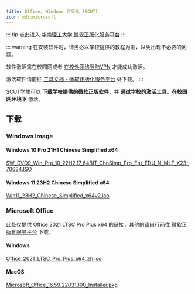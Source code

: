 ```yaml
---
title: Office, Windows 正版化 (SCUT)
icon: mdi:microsoft
---
```

::: tip
点此进入 [华南理工大学 微软正版化服务平台](https://msweb.scut.edu.cn/)
:::

::: warning
在安装软件时，请务必以学校提供的教程为准，以免出现不必要的问题。

软件激活需在校园网或者 [在校外网络登陆VPN](https://www.scut.edu.cn/vpn/) 才能成功激活。

激活软件请前往 [工具文档 - 微软正版化服务平台](https://msweb.scut.edu.cn/docs.htm) 处下载。
:::

SCUT学生可以 **下载学校提供的微软正版软件**，并 **通过学校的激活工具**，**在校园网环境下** 激活。

## 下载

### Windows Image

#### Windows 10 Pro 21H1 Chinese Simplified x64

[SW_DVD9_Win_Pro_10_22H2.17_64BIT_ChnSimp_Pro_Ent_EDU_N_MLF_X23-70684.ISO](https://mswebdl.scut.edu.cn/download/windows/SW_DVD9_Win_Pro_10_22H2.17_64BIT_ChnSimp_Pro_Ent_EDU_N_MLF_X23-70684.ISO)

#### Windows 11 23H2 Chinese Simplified x64

[Win11_23H2_Chinese_Simplified_x64v2.iso](https://mswebdl.scut.edu.cn/download/windows/Win11_23H2_Chinese_Simplified_x64v2.iso)

### Microsoft Office

此处仅提供 Office 2021 LTSC Pro Plus x64 的链接，其他的请自行前往 [微软正版化服务平台](https://msweb.scut.edu.cn/) 下载。

#### Windows 

[Office_2021_LTSC_Pro_Plus_x64_zh.iso](https://mswebdl.scut.edu.cn/download/office/Office_2021_LTSC_Pro_Plus_x64_zh.iso)

#### MacOS

[Microsoft_Office_16.59.22031300_Installer.pkg](https://mswebdl.scut.edu.cn/download/office/Microsoft_Office_16.59.22031300_Installer.pkg)
